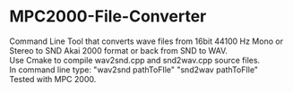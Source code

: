 # MPC2000-File-Converter

Command Line Tool that converts wave files from 16bit 44100 Hz Mono or Stereo to SND Akai 2000 format or back from SND to WAV. <br/>
Use Cmake to compile wav2snd.cpp and  snd2wav.cpp source files. <br/>
In command line type: "wav2snd pathToFIle" "snd2wav pathToFIle"<br/>
Tested with MPC 2000. 
